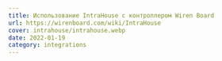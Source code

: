 ```yaml
---
title: Использование IntraHouse с контроллером Wiren Board
url: https://wirenboard.com/wiki/IntraHouse
cover: intrahouse/intrahouse.webp
date: 2022-01-19
category: integrations
---
```

